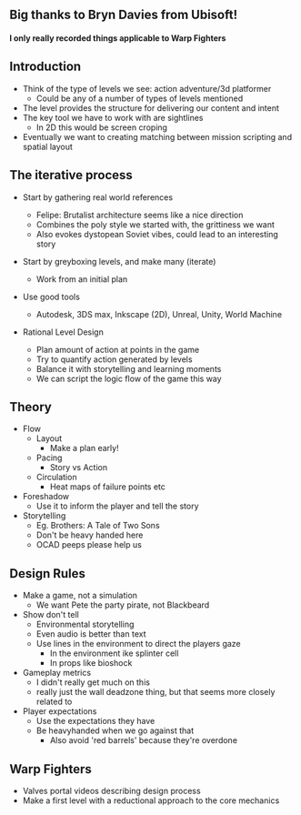## Big thanks to Bryn Davies from Ubisoft!
#### I only really recorded things applicable to Warp Fighters

## Introduction
* Think of the type of levels we see: action adventure/3d platformer
  * Could be any of a number of types of levels mentioned
* The level provides the structure for delivering our content and intent
* The key tool we have to work with are sightlines
  * In 2D this would be screen croping
* Eventually we want to creating matching between mission scripting and spatial layout

## The iterative process
* Start by gathering real world references
  * Felipe: Brutalist architecture seems like a nice direction
  * Combines the poly style we started with, the grittiness we want
  * Also evokes dystopean Soviet vibes, could lead to an interesting story
* Start by greyboxing levels, and make many (iterate)
  * Work from an initial plan
* Use good tools
  * Autodesk, 3DS max, Inkscape (2D), Unreal, Unity, World Machine

* Rational Level Design
  * Plan amount of action at points in the game
  * Try to quantify action generated by levels
  * Balance it with storytelling and learning moments
  * We can script the logic flow of the game this way

## Theory
* Flow
  * Layout
    * Make a plan early!
  * Pacing
    * Story vs Action
  * Circulation
    * Heat maps of failure points etc
* Foreshadow
  * Use it to inform the player and tell the story
* Storytelling
  * Eg. Brothers: A Tale of Two Sons
  * Don't be heavy handed here
  * OCAD peeps please help us

## Design Rules
* Make a game, not a simulation
  * We want Pete the party pirate, not Blackbeard
* Show don't tell
  * Environmental storytelling
  * Even audio is better than text
  * Use lines in the environment to direct the players gaze
    * In the environment ike splinter cell
    * In props like bioshock
* Gameplay metrics
  * I didn't really get much on this
  * really just the wall deadzone thing, but that seems more closely related to
* Player expectations
  * Use the expectations they have
  * Be heavyhanded when we go against that
    * Also avoid 'red barrels' because they're overdone

## Warp Fighters
* Valves portal videos describing design process
* Make a first level with a reductional approach to the core mechanics
